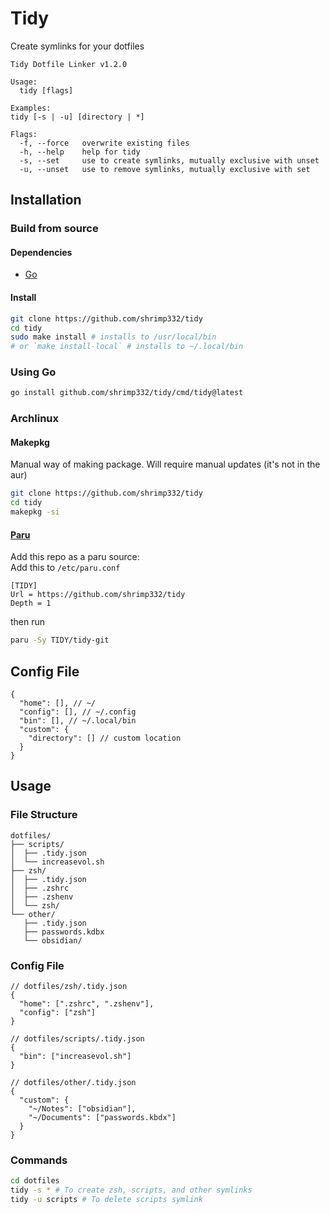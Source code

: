 # Tidy
Create symlinks for your dotfiles
```
Tidy Dotfile Linker v1.2.0

Usage:
  tidy [flags]

Examples:
tidy [-s | -u] [directory | *]

Flags:
  -f, --force   overwrite existing files
  -h, --help    help for tidy
  -s, --set     use to create symlinks, mutually exclusive with unset
  -u, --unset   use to remove symlinks, mutually exclusive with set
```
## Installation
### Build from source
#### Dependencies
- [Go](https://go.dev/)
#### Install
```sh
git clone https://github.com/shrimp332/tidy
cd tidy
sudo make install # installs to /usr/local/bin
# or `make install-local` # installs to ~/.local/bin
```
### Using Go
```sh
go install github.com/shrimp332/tidy/cmd/tidy@latest
```
### Archlinux
#### Makepkg
Manual way of making package. Will require manual updates
(it's not in the aur)
```sh
git clone https://github.com/shrimp332/tidy
cd tidy
makepkg -si
```
#### [Paru](https://github.com/Morganamilo/paru)
Add this repo as a paru source:  
Add this to `/etc/paru.conf`
```
[TIDY]
Url = https://github.com/shrimp332/tidy
Depth = 1
```
then run
```sh
paru -Sy TIDY/tidy-git
```
## Config File
```jsonc
{
  "home": [], // ~/
  "config": [], // ~/.config
  "bin": [], // ~/.local/bin
  "custom": {
    "directory": [] // custom location
  }
}
```
## Usage
### File Structure
```
dotfiles/
├── scripts/
│  ├── .tidy.json
│  └── increasevol.sh
├── zsh/
│  ├── .tidy.json
│  ├── .zshrc
│  ├── .zshenv
│  └── zsh/
└── other/
   ├── .tidy.json
   ├── passwords.kdbx
   └── obsidian/
```
### Config File
```jsonc
// dotfiles/zsh/.tidy.json
{
  "home": [".zshrc", ".zshenv"],
  "config": ["zsh"]
}

// dotfiles/scripts/.tidy.json
{
  "bin": ["increasevol.sh"]
}

// dotfiles/other/.tidy.json
{
  "custom": {
    "~/Notes": ["obsidian"],
    "~/Documents": ["passwords.kbdx"]
  }
}

```
### Commands
```sh
cd dotfiles
tidy -s * # To create zsh, scripts, and other symlinks
tidy -u scripts # To delete scripts symlink
```
